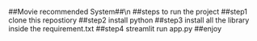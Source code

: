 ##Movie recommended System##\n
##steps to run the project
##step1 clone this repostiory
##step2 install python
##step3 install all the library inside the requirement.txt
##step4 streamlit run app.py
##enjoy
